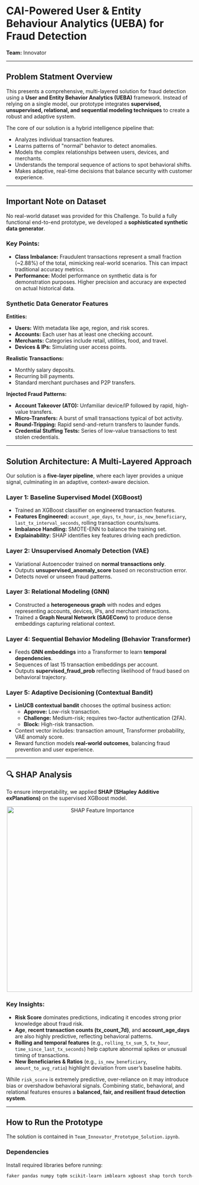 # CAI-Powered User & Entity Behaviour Analytics (UEBA) for Fraud Detection
**Team:** Innovator 

---

## Problem Statment Overview
This presents a comprehensive, multi-layered solution for fraud detection using a **User and Entity Behavior Analytics (UEBA)** framework. Instead of relying on a single model, our prototype integrates **supervised, unsupervised, relational, and sequential modeling techniques** to create a robust and adaptive system.

The core of our solution is a hybrid intelligence pipeline that:

- Analyzes individual transaction features.
- Learns patterns of "normal" behavior to detect anomalies.
- Models the complex relationships between users, devices, and merchants.
- Understands the temporal sequence of actions to spot behavioral shifts.
- Makes adaptive, real-time decisions that balance security with customer experience.

---

## Important Note on Dataset
No real-world dataset was provided for this Challenge. To build a fully functional end-to-end prototype, we developed a **sophisticated synthetic data generator**.

### Key Points:
- **Class Imbalance:** Fraudulent transactions represent a small fraction (~2.88%) of the total, mimicking real-world scenarios. This can impact traditional accuracy metrics.
- **Performance:** Model performance on synthetic data is for demonstration purposes. Higher precision and accuracy are expected on actual historical data.

### Synthetic Data Generator Features
**Entities:**
- **Users:** With metadata like age, region, and risk scores.
- **Accounts:** Each user has at least one checking account.
- **Merchants:** Categories include retail, utilities, food, and travel.
- **Devices & IPs:** Simulating user access points.

**Realistic Transactions:**
- Monthly salary deposits.
- Recurring bill payments.
- Standard merchant purchases and P2P transfers.

**Injected Fraud Patterns:**
- **Account Takeover (ATO):** Unfamiliar device/IP followed by rapid, high-value transfers.
- **Micro-Transfers:** A burst of small transactions typical of bot activity.
- **Round-Tripping:** Rapid send-and-return transfers to launder funds.
- **Credential Stuffing Tests:** Series of low-value transactions to test stolen credentials.

---

## Solution Architecture: A Multi-Layered Approach
Our solution is a **five-layer pipeline**, where each layer provides a unique signal, culminating in an adaptive, context-aware decision.

### Layer 1: Baseline Supervised Model (XGBoost)
- Trained an XGBoost classifier on engineered transaction features.
- **Features Engineered:** `account_age_days`, `tx_hour`, `is_new_beneficiary`, `last_tx_interval_seconds`, rolling transaction counts/sums.
- **Imbalance Handling:** SMOTE-ENN to balance the training set.
- **Explainability:** SHAP identifies key features driving each prediction.

### Layer 2: Unsupervised Anomaly Detection (VAE)
- Variational Autoencoder trained on **normal transactions only**.
- Outputs **unsupervised_anomaly_score** based on reconstruction error.
- Detects novel or unseen fraud patterns.

### Layer 3: Relational Modeling (GNN)
- Constructed a **heterogeneous graph** with nodes and edges representing accounts, devices, IPs, and merchant interactions.
- Trained a **Graph Neural Network (SAGEConv)** to produce dense embeddings capturing relational context.

### Layer 4: Sequential Behavior Modeling (Behavior Transformer)
- Feeds **GNN embeddings** into a Transformer to learn **temporal dependencies**.
- Sequences of last 15 transaction embeddings per account.
- Outputs **supervised_fraud_prob** reflecting likelihood of fraud based on behavioral trajectory.

### Layer 5: Adaptive Decisioning (Contextual Bandit)
- **LinUCB contextual bandit** chooses the optimal business action:
  - **Approve:** Low-risk transaction.
  - **Challenge:** Medium-risk; requires two-factor authentication (2FA).
  - **Block:** High-risk transaction.
- Context vector includes: transaction amount, Transformer probability, VAE anomaly score.
- Reward function models **real-world outcomes**, balancing fraud prevention and user experience.

---

## 🔍 SHAP Analysis
To ensure interpretability, we applied **SHAP (SHapley Additive exPlanations)** on the supervised XGBoost model.  

<p align="center">
  <img src="078d87c1-fcd0-4bac-ad96-e8a5a8490857.png" alt="SHAP Feature Importance" width="500"/>
</p>

### Key Insights:
- **Risk Score** dominates predictions, indicating it encodes strong prior knowledge about fraud risk.  
- **Age**, **recent transaction counts (tx_count_7d)**, and **account_age_days** are also highly predictive, reflecting behavioral patterns.  
- **Rolling and temporal features** (e.g., `rolling_tx_sum_5`, `tx_hour`, `time_since_last_tx_seconds`) help capture abnormal spikes or unusual timing of transactions.  
- **New Beneficiaries & Ratios** (e.g., `is_new_beneficiary`, `amount_to_avg_ratio`) highlight deviation from user’s baseline habits.  

While `risk_score` is extremely predictive, over-reliance on it may introduce bias or overshadow behavioral signals. Combining static, behavioral, and relational features ensures a **balanced, fair, and resilient fraud detection system**.  

---

## How to Run the Prototype
The solution is contained in `Team_Innovator_Prototype_Solution.ipynb`.

### Dependencies
Install required libraries before running:
```bash
faker pandas numpy tqdm scikit-learn imblearn xgboost shap torch torch-geometric contextualbandits
